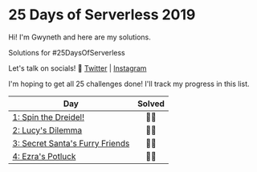 # 25 Days of Serverless 2019

Hi! I'm Gwyneth and here are my solutions.

Solutions for #25DaysOfServerless

Let's talk on socials! 🤖
[Twitter](https://twitter.com/madebygps) |
[Instagram](https://www.instagram.com/madebygps)


I'm hoping to get all 25 challenges done! I'll track my progress in this list.

| Day  | Solved |
|---|:---:|
| [1: Spin the Dreidel!](https://github.com/madebygps/25-days-of-serverless-2019/tree/master/day_01)| 👍🏽| 
| [2: Lucy's Dilemma](https://github.com/madebygps/25-days-of-serverless-2019/tree/master/day_02)| 👍🏽|
| [3: Secret Santa's Furry Friends](https://github.com/madebygps/25-days-of-serverless-2019/tree/master/day_03)| 👍🏽| 
| [4: Ezra's Potluck](https://github.com/madebygps/25-days-of-serverless-2019/tree/master/day_04)| 👍🏽|

